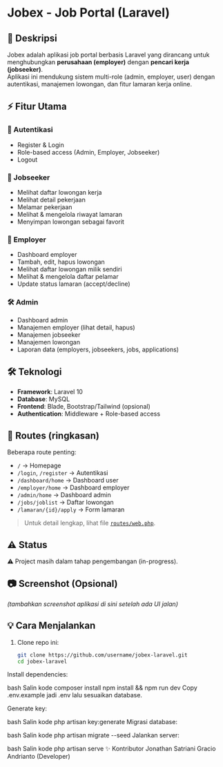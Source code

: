 # Jobex - Job Portal (Laravel)

## 🚀 Deskripsi
Jobex adalah aplikasi job portal berbasis Laravel yang dirancang untuk menghubungkan **perusahaan (employer)** dengan **pencari kerja (jobseeker)**.  
Aplikasi ini mendukung sistem multi-role (admin, employer, user) dengan autentikasi, manajemen lowongan, dan fitur lamaran kerja online.  

## ⚡ Fitur Utama
### 🔑 Autentikasi
- Register & Login
- Role-based access (Admin, Employer, Jobseeker)
- Logout

### 👤 Jobseeker
- Melihat daftar lowongan kerja
- Melihat detail pekerjaan
- Melamar pekerjaan
- Melihat & mengelola riwayat lamaran
- Menyimpan lowongan sebagai favorit

### 🏢 Employer
- Dashboard employer
- Tambah, edit, hapus lowongan
- Melihat daftar lowongan milik sendiri
- Melihat & mengelola daftar pelamar
- Update status lamaran (accept/decline)

### 🛠️ Admin
- Dashboard admin
- Manajemen employer (lihat detail, hapus)
- Manajemen jobseeker
- Manajemen lowongan
- Laporan data (employers, jobseekers, jobs, applications)

## 🛠️ Teknologi
- **Framework**: Laravel 10
- **Database**: MySQL
- **Frontend**: Blade, Bootstrap/Tailwind (opsional)
- **Authentication**: Middleware + Role-based access

## 📌 Routes (ringkasan)
Beberapa route penting:
- `/` → Homepage
- `/login`, `/register` → Autentikasi
- `/dashboard/home` → Dashboard user
- `/employer/home` → Dashboard employer
- `/admin/home` → Dashboard admin
- `/jobs/joblist` → Daftar lowongan
- `/lamaran/{id}/apply` → Form lamaran

> Untuk detail lengkap, lihat file [`routes/web.php`](routes/web.php).

## ⚠️ Status
⚠️ Project masih dalam tahap pengembangan (in-progress).

## 📷 Screenshot (Opsional)
*(tambahkan screenshot aplikasi di sini setelah ada UI jalan)*

## 💡 Cara Menjalankan
1. Clone repo ini:
   ```bash
   git clone https://github.com/username/jobex-laravel.git
   cd jobex-laravel
Install dependencies:

bash
Salin kode
composer install
npm install && npm run dev
Copy .env.example jadi .env lalu sesuaikan database.

Generate key:

bash
Salin kode
php artisan key:generate
Migrasi database:

bash
Salin kode
php artisan migrate --seed
Jalankan server:

bash
Salin kode
php artisan serve
✨ Kontributor
Jonathan Satriani Gracio Andrianto (Developer)
